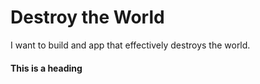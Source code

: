 # Destroy the World
I want to build and app that effectively destroys the world.

#### This is a heading
